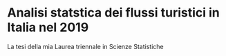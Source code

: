 # Analisi statstica dei flussi turistici in Italia nel 2019
La tesi della mia Laurea triennale in Scienze Statistiche
